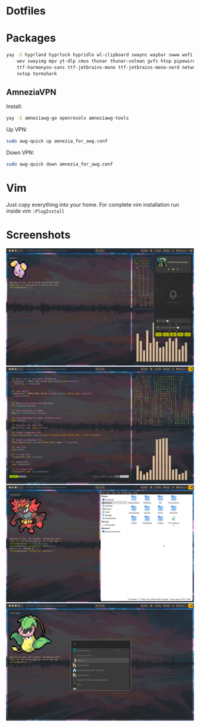 # Dotfiles

# Packages

```sh
yay -S hyprland hyprlock hypridle wl-clipboard swaync waybar swww wofi kitty fish \
    wev swayimg mpv yt-dlp cmus thunar thunar-volman gvfs htop pipewire pipewire-pulse \
    ttf-harmonyos-sans ttf-jetbrains-mono ttf-jetbrains-mono-nerd network-manager blueman \
    nvtop termshark
```

## AmneziaVPN

Install:

```sh
yay -S amneziawg-go openresolv amneziawg-tools
```

Up VPN:

```sh
sudo awg-quick up amnezia_for_awg.conf
```

Down VPN:

```sh
sudo awg-quick down amnezia_for_awg.conf
```


# Vim

Just copy everything into your home. For complete vim installation run inside vim `:PlugInstall`

# Screenshots

<p align="center">
  <img src="assets/screenshot_2024-12-27_225156.png" width="512"/>
  <img src="assets/screenshot_2024-12-27_225228.png" width="512"/>
  <img src="assets/screenshot_2024-12-27_225312.png" width="512"/>
  <img src="assets/screenshot_2024-12-27_225444.png" width="512"/>
</p>
